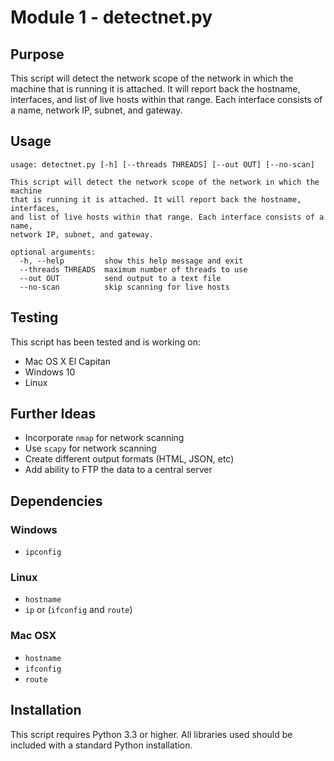 # Module 1 - detectnet.py

## Purpose
This script will detect the network scope of the network in which the machine that is running it is attached.  It will report back the hostname, interfaces, and list of live hosts within that range.  Each interface consists of a name, network IP, subnet, and gateway.


## Usage
```
usage: detectnet.py [-h] [--threads THREADS] [--out OUT] [--no-scan]

This script will detect the network scope of the network in which the machine
that is running it is attached. It will report back the hostname, interfaces,
and list of live hosts within that range. Each interface consists of a name,
network IP, subnet, and gateway.

optional arguments:
  -h, --help         show this help message and exit
  --threads THREADS  maximum number of threads to use
  --out OUT          send output to a text file
  --no-scan          skip scanning for live hosts
```

## Testing
This script has been tested and is working on:
- Mac OS X El Capitan
- Windows 10
- Linux

## Further Ideas
- Incorporate `nmap` for network scanning
- Use `scapy` for network scanning
- Create different output formats (HTML, JSON, etc)
- Add ability to FTP the data to a central server


## Dependencies

### Windows
- `ipconfig`

### Linux
- `hostname`
- `ip` or (`ifconfig` and `route`)

### Mac OSX
- `hostname`
- `ifconfig`
- `route`

## Installation
This script requires Python 3.3 or higher.  All libraries used should be included with a standard Python installation.
